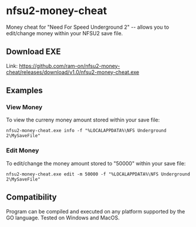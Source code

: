 # nfsu2-money-cheat
Money cheat for "Need For Speed Underground 2" -- allows you to edit/change money within your NFSU2 save file.

## Download EXE

Link:  https://github.com/ram-on/nfsu2-money-cheat/releases/download/v1.0/nfsu2-money-cheat.exe

## Examples

### View Money
To view the curreny money amount stored within your save file:

```
nfsu2-money-cheat.exe info -f "%LOCALAPPDATA%\NFS Underground 2\MySaveFile"
```

### Edit Money
To edit/change the money amount stored to "50000" within your save file:

```
nfsu2-money-cheat.exe edit -m 50000 -f "%LOCALAPPDATA%\NFS Underground 2\MySaveFile"
```

## Compatibility

Program can be compiled and executed on any platform supported by the GO language.  Tested on Windows and MacOS.

